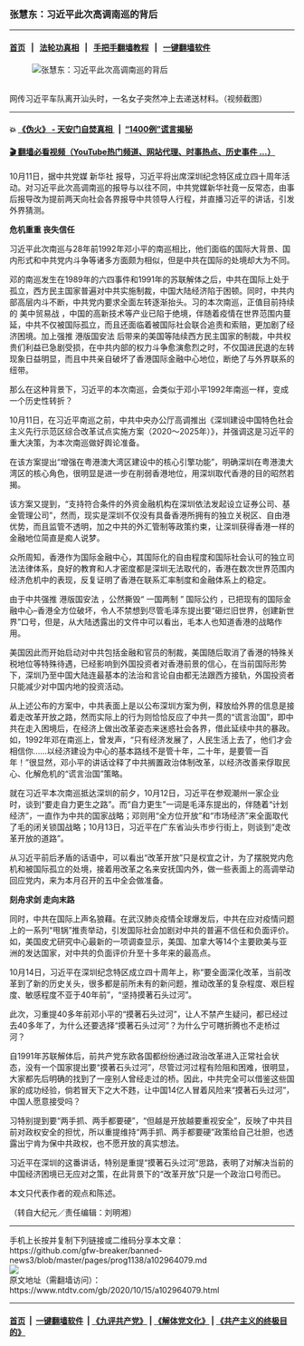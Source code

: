 ### 张慧东：习近平此次高调南巡的背后
------------------------

#### [首页](https://github.com/gfw-breaker/banned-news3/blob/master/README.md) &nbsp;&nbsp;|&nbsp;&nbsp; [法轮功真相](https://github.com/begood0513/basic/blob/master/README.md)  &nbsp;&nbsp;|&nbsp;&nbsp; [手把手翻墙教程](https://github.com/gfw-breaker/guides/wiki)  &nbsp;&nbsp;|&nbsp;&nbsp; [一键翻墙软件](https://github.com/gfw-breaker/nogfw/blob/master/README.md)  



<div><div class="featured_image">
 <figure>
  <img alt="张慧东：习近平此次高调南巡的背后" src="https://i.ntdtv.com/assets/uploads/2020/10/1602591235556.jpg"/>
 </figure><br/>
 <span class="caption">
  网传习近平车队离开汕头时，一名女子突然冲上去递送材料。（视频截图）
 </span>
</div>
</div><hr/>

#### 💥 [《伪火》 - 天安门自焚真相 ](http://158.247.195.190:10000/videos/blog/weihuo.html)&nbsp; |&nbsp; [“1400例”谎言揭秘  ](http://158.247.195.190:10000/videos/blog/jiexi1400.html)

#### [ 🎬  翻墙必看视频（YouTube热门频道、网站代理、时事热点、历史事件 ...）](https://github.com/gfw-breaker/links/blob/master/banned.md)

<div><div class="post_content" itemprop="articleBody">
 <p>
  10月11日，据中共党媒
  <ok href="https://www.ntdtv.com/gb/新华社.htm">
   新华社
  </ok>
  报导，习近平将出席深圳纪念特区成立四十周年活动。对习近平此次高调南巡的报导与以往不同，中共党媒新华社竟一反常态，由事后报导改为提前两天向社会各界报导中共领导人行程，并直播习近平的讲话，引发外界猜测。
 </p>
 <p>
  <strong>
   危机重重 丧失信任
  </strong>
 </p>
 <p>
  习近平此次南巡与28年前1992年邓小平的南巡相比，他们面临的国际大背景、国内形式和中共党内斗争等诸多方面颇为相似，但是中共在国际的处境却大为不同。
 </p>
 <p>
  邓的南巡发生在1989年的六四事件和1991年的苏联解体之后，中共在国际上处于孤立，西方民主国家普遍对中共实施制裁，中国大陆经济陷于困顿。同时，中共内部高层内斗不断，中共党内要求全面左转逐渐抬头。习的本次南巡，正值目前持续的
  <ok href="https://www.ntdtv.com/gb/美中贸易战.htm">
   美中贸易战
  </ok>
  ，中国的高新技术等产业已陷于绝境，伴随着疫情在世界范围内蔓延，中共不仅被国际孤立，而且还面临着被国际社会联合追责和索赔，更加剧了经济困境。加上强推
  <ok href="https://www.ntdtv.com/gb/港版国安法.htm">
   港版国安法
  </ok>
  后带来的美国等陆续西方民主国家的制裁，中共权贵们利益已急剧受损，在中共内部的权力斗争愈演愈烈之时，不仅国进民退的左转现象日益明显，而且中共亲自破坏了香港国际金融中心地位，断绝了与外界联系的纽带。
 </p>
 <p>
  那么在这种背景下，习近平的本次南巡，会类似于邓小平1992年南巡一样，变成一个历史性转折？
 </p>
 <p>
  10月11日，在习近平南巡之前，中共中央办公厅高调推出《深圳建设中国特色社会主义先行示范区综合改革试点实施方案（2020～2025年）》，并强调这是习近平的重大决策，为本次南巡做好舆论准备。
 </p>
 <p>
  在该方案提出“增强在粤港澳大湾区建设中的核心引擎功能”，明确深圳在粤港澳大湾区的核心角色，很明显是进一步在削弱香港地位，用深圳取代香港的目的昭然若揭。
 </p>
 <p>
  该方案又提到，“支持符合条件的外资金融机构在深圳依法发起设立证券公司、基金管理公司”，然而，现实是深圳不仅没有具备香港所拥有的独立关税区、自由港优势，而且监管不透明，加之中共的外汇管制等政策约束，让深圳获得香港一样的金融地位简直是痴人说梦。
 </p>
 <p>
  众所周知，香港作为国际金融中心，其国际化的自由程度和国际社会认可的独立司法法律体系，良好的教育和人才密度都是深圳无法取代的，香港在数次世界范围内经济危机中的表现，反复证明了香港在联系汇率制度和金融体系上的稳定。
 </p>
 <p>
  由于中共强推
  <ok href="https://www.ntdtv.com/gb/港版国安法.htm">
   港版国安法
  </ok>
  ，公然撕毁“
  <ok href="https://www.ntdtv.com/gb/一国两制.htm">
   一国两制
  </ok>
  ”
  <ok href="https://www.ntdtv.com/gb/国际公约.htm">
   国际公约
  </ok>
  ，已把现有的国际金融中心–香港全方位破坏，令人不禁想到尽管毛泽东提出要“砸烂旧世界，创建新世界”口号，但是，从大陆透露出的文件中可以看出，毛本人也知道香港的战略作用。
 </p>
 <p>
  美国因此而开始启动对中共包括金融和官员的制裁，美国随后取消了香港的特殊关税地位等特殊待遇，已经影响到外国投资者对香港前景的信心，在当前国际形势下，深圳乃至中国大陆连最基本的法治和言论自由都无法跟西方接轨，外国投资者只能减少对中国内地的投资活动。
 </p>
 <p>
  从上述公布的方案中，中共表面上是以公布深圳方案为例，释放给外界的信息是接着走改革开放之路，然而实际上的行为则恰恰反应了中共一贯的“谎言治国”，即中共在走入困境后，在经济上做出改革姿态来迷惑社会各界，借此延续中共的暴政。如，1992年邓在南巡上，曾发声，“只有经济发展了，人民生活上去了，他们才会相信你……以经济建设为中心的基本路线不是管十年，二十年，是要管一百年！”很显然，邓小平的讲话诠释了中共搁置政治体制改革，以经济改善来俘取民心、化解危机的“谎言治国”策略。
 </p>
 <p>
  就在习近平本次南巡抵达深圳的前夕，10月12日，习近平在参观潮州一家企业时，谈到“要走自力更生之路”。而“自力更生”一词是毛泽东提出的，伴随着“计划经济”，一直作为中共的国家战略；邓则用“全方位开放”和“市场经济”来全面取代了毛的闭关锁国战略；10月13日，习近平在广东省汕头市步行街上，则谈到“走改革开放的道路”。
 </p>
 <p>
  从习近平前后矛盾的话语中，可以看出“改革开放”只是权宜之计，为了摆脱党内危机和被国际孤立的处境，接着用改革之名来安抚国内外，做一些表面上的高调举动回应党内，来为本月召开的五中全会做准备。
 </p>
 <p>
  <strong>
   刻舟求剑 走向末路
  </strong>
 </p>
 <p>
  同时，中共在国际上声名狼藉。在武汉肺炎疫情全球爆发后，中共在应对疫情问题上的一系列“甩锅”推责举动，引发国际社会加剧对中共的普遍不信任和负面评价。如，美国皮尤研究中心最新的一项调查显示，美国、加拿大等14个主要欧美与亚洲的发达国家，对中共的负面评价升至十多年来的最高点。
 </p>
 <p>
  10月14日，习近平在深圳纪念特区成立四十周年上，称“要全面深化改革，当前改革到了新的历史关头，很多都是前所未有的新问题，推动改革的复杂程度、艰巨程度、敏感程度不亚于40年前”，“坚持摸著石头过河”。
 </p>
 <p>
  此次，习重提40多年前邓小平的“摸著石头过河”，让人不禁产生疑问，都已经过去40多年了，为什么还要选择“摸著石头过河”？为什么宁可瞎折腾也不走桥过河？
 </p>
 <p>
  自1991年苏联解体后，前共产党东欧各国都纷纷通过政治改革进入正常社会状态，没有一个国家提出要“摸著石头过河”，尽管过河过程有险阻和困难，很明显，大家都先后明确的找到了一座别人曾经走过的桥。因此，中共完全可以借鉴这些国家的成功经验，倘若冒天下之大不韪，让中国14亿人冒着风险来“摸著石头过河”，中国人愿意接受吗？
 </p>
 <p>
  习特别提到要“两手抓、两手都要硬”，“但越是开放越要重视安全”，反映了中共目前对政权安全的担忧，所以重提维持“两手抓、两手都要硬”政策给自己壮胆，也透露出宁肯为保中共政权，也不愿开放的真实想法。
 </p>
 <p>
  习近平在深圳的这番讲话，特别是重提“摸著石头过河”思路，表明了对解决当前的中国经济困境已无应对之策，在此背景下的“改革开放”只是一个政治口号而已。
 </p>
 <p>
  本文只代表作者的观点和陈述。
 </p>
 <p>
  （转自大纪元／责任编辑：刘明湘）
 </p>
 <div class="single_ad">
 </div>
</div>
</div>
<hr/>
手机上长按并复制下列链接或二维码分享本文章：<br/>
https://github.com/gfw-breaker/banned-news3/blob/master/pages/prog1138/a102964079.md <br/>
<a href='https://github.com/gfw-breaker/banned-news3/blob/master/pages/prog1138/a102964079.md'><img src='https://github.com/gfw-breaker/banned-news3/blob/master/pages/prog1138/a102964079.md.png'/></a> <br/>
原文地址（需翻墙访问）：https://www.ntdtv.com/gb/2020/10/15/a102964079.html


------------------------
#### [首页](https://github.com/gfw-breaker/banned-news3/blob/master/README.md) &nbsp;|&nbsp; [一键翻墙软件](https://github.com/gfw-breaker/nogfw/blob/master/README.md) &nbsp;| [《九评共产党》](https://github.com/gfw-breaker/9ping.md/blob/master/README.md#九评之一评共产党是什么) | [《解体党文化》](https://github.com/gfw-breaker/jtdwh.md/blob/master/README.md) | [《共产主义的终极目的》](https://github.com/gfw-breaker/gczydzjmd.md/blob/master/README.md)


<img src='http://gfw-breaker.win/banned-news3/pages/prog1138/a102964079.md' width='0px' height='0px'/>